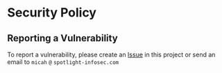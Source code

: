 # Security Policy

## Reporting a Vulnerability

To report a vulnerability, please create an [Issue](https://github.com/WebBreacher/WhatsMyName/issues) in this project or send an email to `micah` `@` `spotlight-infosec.com`
